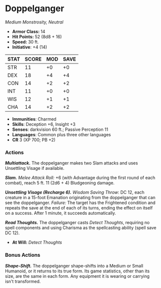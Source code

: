 # Doppelganger

*Medium Monstrosity, Neutral*

- **Armor Class:** 14
- **Hit Points:** 52 (8d8 + 16)
- **Speed:** 30 ft.
- **Initiative**: +4 (14)

|STAT|SCORE|MOD|SAVE|
| --- | --- | --- | ---- |
| STR | 11 | +0 | +0 |
| DEX | 18 | +4 | +4 |
| CON | 14 | +2 | +2 |
| INT | 11 | +0 | +0 |
| WIS | 12 | +1 | +1 |
| CHA | 14 | +2 | +2 |

- **Immunities**: Charmed
- **Skills**: Deception +6, Insight +3
- **Senses**: darkvision 60 ft.; Passive Perception 11
- **Languages**: Common plus three other languages
- **CR** 3 (XP 700; PB +2)

### Actions

***Multiattack.*** The doppelganger makes two Slam attacks and uses Unsettling Visage if available.

***Slam.*** *Melee Attack Roll:* +6 (with Advantage during the first round of each combat), reach 5 ft. 11 (2d6 + 4) Bludgeoning damage.

***Unsettling Visage (Recharge 6).*** *Wisdom Saving Throw*: DC 12, each creature in a 15-foot Emanation originating from the doppelganger that can see the doppelganger. *Failure:*  The target has the Frightened condition and repeats the save at the end of each of its turns, ending the effect on itself on a success. After 1 minute, it succeeds automatically.

***Read Thoughts.*** The doppelganger casts *Detect Thoughts*, requiring no spell components and using Charisma as the spellcasting ability (spell save DC 12).

- **At Will:** *Detect Thoughts*


### Bonus Actions

***Shape-Shift.*** The doppelganger shape-shifts into a Medium or Small Humanoid, or it returns to its true form. Its game statistics, other than its size, are the same in each form. Any equipment it is wearing or carrying isn't transformed.
